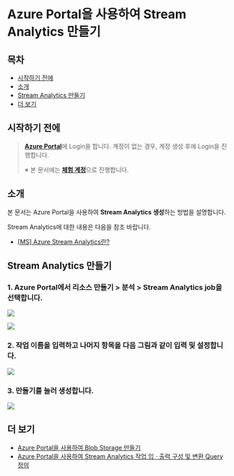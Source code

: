 # Azure Portal을 사용하여 Stream Analytics 만들기



## 목차

- [시작하기 전에](#Prerequisites)
- [소개](#Introduction)
- [Stream Analytics 만들기](#Create_Stream_Analytics)
- [더 보기](#Read_More)



<a name="Prerequisites"></a>
## 시작하기 전에

> [**Azure Portal**][Link-Azure-Portal]에 Login을 합니다. 계정이 없는 경우, 계정 생성 후에 Login을 진행합니다.
>
> ※ 본 문서에는 [**체험 계정**][Link-Azure-Account-Free]으로 진행합니다.



<a name="Introduction"></a>
## 소개

본 문서는 Azure Portal을 사용하여 **Stream Analytics 생성**하는 방법을 설명합니다.

Stream Analytics에 대한 내용은 다음을 참조 바랍니다.

- [[MS] Azure Stream Analytics란?][Link-What_Is_Azure_Stream_Analytics]



<a name="Create_Stream_Analytics"></a>
## Stream Analytics 만들기

### 1. Azure Portal에서 **리소스 만들기** > **분석** > **Stream Analytics job**을 선택합니다.

![][Link-Create_Stream_Analytics_1]

![][Link-Create_Stream_Analytics_3]

### 2. **작업 이름**을 입력하고 나머지 항목을 다음 그림과 같이 입력 및 설정합니다.

![][Link-Create_Stream_Analytics_5]

### 3. **만들기**를 눌러 생성합니다.

![][Link-Create_Stream_Analytics_6]



<a name="Read_More"></a>
## 더 보기

- [Azure Portal을 사용하여 Blob Storage 만들기][Link-create_blob_storage_through_azure_portal]
- [Azure Portal을 사용하여 Stream Analytics 작업 입 · 출력 구성 및 변환 Query 정의][Link-Configure_Stream_Analytics_Job_Input_Output_And_Define_The_Transformation_Query_Through_Azure_Portal]



[Link-Azure-Portal]: https://portal.azure.com/
[Link-Azure-Account-Free]: https://azure.microsoft.com/ko-kr/free/
[Link-What_Is_Azure_Stream_Analytics]: https://docs.microsoft.com/ko-kr/azure/stream-analytics/stream-analytics-introduction
[Link-Create_Stream_Analytics_1]: https://github.com/Wiznet/azure-iot-kr/blob/master/images/create_stream_analytics_1.png
[Link-Create_Stream_Analytics_3]: https://github.com/Wiznet/azure-iot-kr/blob/master/images/create_stream_analytics_3.png
[Link-Create_Stream_Analytics_5]: https://github.com/Wiznet/azure-iot-kr/blob/master/images/create_stream_analytics_5.png
[Link-Create_Stream_Analytics_6]: https://github.com/Wiznet/azure-iot-kr/blob/master/images/create_stream_analytics_6.png
[Link-create_blob_storage_through_azure_portal]: https://github.com/Wiznet/azure-iot-kr/blob/master/docs/Azure_Cloud/create_blob_storage_through_azure_portal.md
[Link-Configure_Stream_Analytics_Job_Input_Output_And_Define_The_Transformation_Query_Through_Azure_Portal]: https://github.com/Wiznet/azure-iot-kr/blob/master/docs/Azure_Cloud/configure_stream_analytics_job_input_output_and_define_the_transformation_query_through_azure_portal.md
